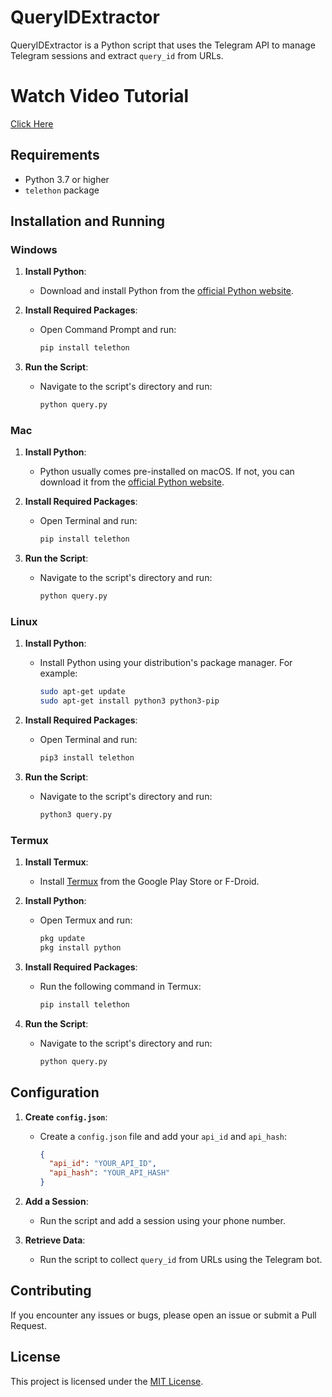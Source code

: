 # QueryIDExtractor

QueryIDExtractor is a Python script that uses the Telegram API to manage Telegram sessions and extract `query_id` from URLs.

# Watch Video Tutorial
[Click Here](https://youtu.be/JY0ER5FqHEc)

## Requirements

- Python 3.7 or higher
- `telethon` package

## Installation and Running

### Windows

1. **Install Python**:
   - Download and install Python from the [official Python website](https://www.python.org/downloads/).

2. **Install Required Packages**:
   - Open Command Prompt and run:
     ```bash
     pip install telethon
     ```

3. **Run the Script**:
   - Navigate to the script's directory and run:
     ```bash
     python query.py
     ```

### Mac

1. **Install Python**:
   - Python usually comes pre-installed on macOS. If not, you can download it from the [official Python website](https://www.python.org/downloads/).

2. **Install Required Packages**:
   - Open Terminal and run:
     ```bash
     pip install telethon
     ```

3. **Run the Script**:
   - Navigate to the script's directory and run:
     ```bash
     python query.py
     ```

### Linux

1. **Install Python**:
   - Install Python using your distribution's package manager. For example:
     ```bash
     sudo apt-get update
     sudo apt-get install python3 python3-pip
     ```

2. **Install Required Packages**:
   - Open Terminal and run:
     ```bash
     pip3 install telethon
     ```

3. **Run the Script**:
   - Navigate to the script's directory and run:
     ```bash
     python3 query.py
     ```

### Termux

1. **Install Termux**:
   - Install [Termux](https://termux.com/) from the Google Play Store or F-Droid.

2. **Install Python**:
   - Open Termux and run:
     ```bash
     pkg update
     pkg install python
     ```

3. **Install Required Packages**:
   - Run the following command in Termux:
     ```bash
     pip install telethon
     ```

4. **Run the Script**:
   - Navigate to the script's directory and run:
     ```bash
     python query.py
     ```

## Configuration

1. **Create `config.json`**:
   - Create a `config.json` file and add your `api_id` and `api_hash`:
     ```json
     {
       "api_id": "YOUR_API_ID",
       "api_hash": "YOUR_API_HASH"
     }
     ```

2. **Add a Session**:
   - Run the script and add a session using your phone number.

3. **Retrieve Data**:
   - Run the script to collect `query_id` from URLs using the Telegram bot.

## Contributing

If you encounter any issues or bugs, please open an issue or submit a Pull Request.

## License

This project is licensed under the [MIT License](LICENSE).
